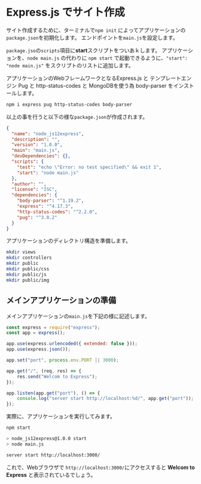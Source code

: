 # Express.js でサイト作成

サイト作成するために、ターミナルで`npm init` によってアプリケーションの`package.json`を初期化します。
エンドポイントを`main.js`を設定します。

`package.jso`の`scripts`項目に**start**スクリプトをついあｋします。
アプリケーションを、`node main.js` の代わりに `npm start` で起動できるように、`"start": "node main.js"` をスクリプトのリストに追加します。

アプリケーションのWebフレームワークとなるExpress.js と テンプレートエンジン Pug と http-status-codes と MongoDBを使う為 body-parser をインストールします。

```bash
npm i express pug http-status-codes body-parser
```
以上の事を行うと以下の様な`package.json`が作成されます。

```json
{
  "name": "node_js12express",
  "description": "",
  "version": "1.0.0",
  "main": "main.js",
  "devDependencies": {},
  "scripts": {
    "test": "echo \"Error: no test specified\" && exit 1",
    "start": "node main.js"
  },
  "author": "",
  "license": "ISC",
  "dependencies": {
    "body-parser": "^1.19.2",
    "express": "^4.17.3",
    "http-status-codes": "^2.2.0",
    "pug": "^3.0.2"
  }
}
```

アプリケーションのディレクトリ構造を準備します。
```bash
mkdir views
mkdir controllers
mkdir public
mkdir public/css
mkdir public/js
mkdir public/img
```

## メインアプリケーションの準備
メインアプリケーションの`main.js`を下記の様に記述します。

```javascript
const express = require("express");
const app = express();

app.use(express.urlencoded({ extended: false }));
app.use(express.json());

app.set("port", process.env.PORT || 3000);

app.get("/", (req, res) => {
	res.send("Welcom to Express");
});

app.listen(app.get("port"), () => {
	console.log("server start http://localhost:%d/", app.get("port"));
});
```

実際に、アプリケーションを実行してみます。
```bash
npm start
```
```bash
> node_js12express@1.0.0 start
> node main.js

server start http://localhost:3000/
```

これで、Webブラウザで `http://localhost:3000/`にアクセスすると **Welcom to Express** と表示されているでしょう。